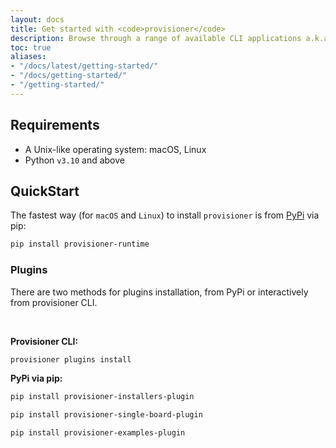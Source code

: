 ```yaml
---
layout: docs
title: Get started with <code>provisioner</code>
description: Browse through a range of available CLI applications a.k.a plugins or create new ones using a Python based framework allowing for creation and loading of dynamic CLI applications at runtime.
toc: true
aliases:
- "/docs/latest/getting-started/"
- "/docs/getting-started/"
- "/getting-started/"
---
```


## Requirements

- A Unix-like operating system: macOS, Linux
- Python `v3.10` and above

## QuickStart

The fastest way (for `macOS` and `Linux`) to install `provisioner` is from [PyPi](https://pypi.org/) via pip:

```bash
pip install provisioner-runtime
```

### Plugins

There are two methods for plugins installation, from PyPi or interactively from provisioner CLI.

<br>

**Provisioner CLI:**

```bash
provisioner plugins install
```

**PyPi via pip:**

```bash
pip install provisioner-installers-plugin
```

```bash
pip install provisioner-single-board-plugin
```

```bash
pip install provisioner-examples-plugin
```